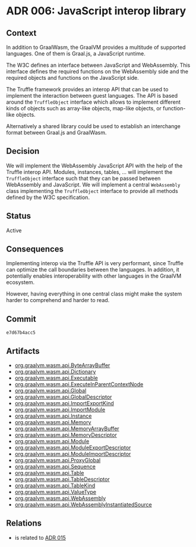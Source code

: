 # ADR 006: JavaScript interop library

## Context

In addition to GraalWasm, the GraalVM provides a multitude of supported languages.
One of them is Graal.js, a JavaScript runtime.

The W3C defines an interface between JavaScript and WebAssembly.
This interface defines the required functions on the WebAssembly side and the required objects and functions on the JavaScript side.

The Truffle framework provides an interop API that can be used to implement the interaction between guest languages.
The API is based around the `TruffleObject` interface which allows to implement different kinds of objects such as array-like objects, map-like objects, or function-like objects.

Alternatively a shared library could be used to establish an interchange format between Graal.js and GraalWasm.

## Decision

We will implement the WebAssembly JavaScript API with the help of the Truffle interop API. 
Modules, instances, tables, ... will implement the `TruffleObject` interface such that they can be passed between WebAssembly and JavaScript.
We will implement a central `WebAssembly` class implementing the `TruffleObject` interface to provide all methods defined by the W3C specification. 

## Status

Active

## Consequences

Implementing interop via the Truffle API is very performant, since Truffle can optimize the call boundaries between the languages.
In addition, it potentially enables interoperability with other languages in the GraalVM ecosystem.

However, having everything in one central class might make the system harder to comprehend and harder to read.

## Commit

`e7d67b4acc5`

## Artifacts

- [org.graalvm.wasm.api.ByteArrayBuffer](../../src/org.graalvm.wasm/src/org/graalvm/wasm/api/ByteArrayBuffer.java)
- [org.graalvm.wasm.api.Dictionary](../../src/org.graalvm.wasm/src/org/graalvm/wasm/api/Dictionary.java)
- [org.graalvm.wasm.api.Executable](../../src/org.graalvm.wasm/src/org/graalvm/wasm/api/Executable.java)
- [org.graalvm.wasm.api.ExecuteInParentContextNode](../../src/org.graalvm.wasm/src/org/graalvm/wasm/api/ExecuteInParentContextNode.java)
- [org.graalvm.wasm.api.Global](../../src/org.graalvm.wasm/src/org/graalvm/wasm/api/Global.java)
- [org.graalvm.wasm.api.GlobalDescriptor](../../src/org.graalvm.wasm/src/org/graalvm/wasm/api/GlobalDescriptor.java)
- [org.graalvm.wasm.api.ImportExportKind](../../src/org.graalvm.wasm/src/org/graalvm/wasm/api/ImportExportKind.java)
- [org.graalvm.wasm.api.ImportModule](../../src/org.graalvm.wasm/src/org/graalvm/wasm/api/ImportModule.java)
- [org.graalvm.wasm.api.Instance](../../src/org.graalvm.wasm/src/org/graalvm/wasm/api/Instance.java)
- [org.graalvm.wasm.api.Memory](../../src/org.graalvm.wasm/src/org/graalvm/wasm/api/Memory.java)
- [org.graalvm.wasm.api.MemoryArrayBuffer](../../src/org.graalvm.wasm/src/org/graalvm/wasm/api/MemoryArrayBuffer.java)
- [org.graalvm.wasm.api.MemoryDescriptor](../../src/org.graalvm.wasm/src/org/graalvm/wasm/api/MemoryDescriptor.java)
- [org.graalvm.wasm.api.Module](../../src/org.graalvm.wasm/src/org/graalvm/wasm/api/Module.java)
- [org.graalvm.wasm.api.ModuleExportDescriptor](../../src/org.graalvm.wasm/src/org/graalvm/wasm/api/ModuleExportDescriptor.java)
- [org.graalvm.wasm.api.ModuleImportDescriptor](../../src/org.graalvm.wasm/src/org/graalvm/wasm/api/ModuleImportDescriptor.java)
- [org.graalvm.wasm.api.ProxyGlobal](../../src/org.graalvm.wasm/src/org/graalvm/wasm/api/ProxyGlobal.java)
- [org.graalvm.wasm.api.Sequence](../../src/org.graalvm.wasm/src/org/graalvm/wasm/api/Sequence.java)
- [org.graalvm.wasm.api.Table](../../src/org.graalvm.wasm/src/org/graalvm/wasm/api/Table.java)
- [org.graalvm.wasm.api.TableDescriptor](../../src/org.graalvm.wasm/src/org/graalvm/wasm/api/TableDescriptor.java)
- [org.graalvm.wasm.api.TableKind](../../src/org.graalvm.wasm/src/org/graalvm/wasm/api/TableKind.java)
- [org.graalvm.wasm.api.ValueType](../../src/org.graalvm.wasm/src/org/graalvm/wasm/api/ValueType.java)
- [org.graalvm.wasm.api.WebAssembly](../../src/org.graalvm.wasm/src/org/graalvm/wasm/api/WebAssembly.java)
- [org.graalvm.wasm.api.WebAssemblyInstantiatedSource](../../src/org.graalvm.wasm/src/org/graalvm/wasm/api/WebAssemblyInstantiatedSource.java)

## Relations

- is related to [ADR 015](./adr-015.md)

